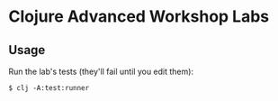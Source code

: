 # Clojure Advanced Workshop Labs

## Usage

Run the lab's tests (they'll fail until you edit them):

    $ clj -A:test:runner
